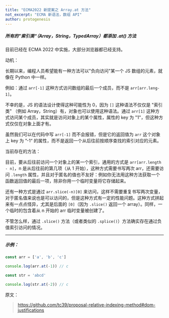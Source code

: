 ```yaml
---
title: "ECMA2022 新提案之 Array.at 方法"
not_excerpt: "ECMA 新语法，数组 API"
author: protogenesis
---
```


##### 所有的”索引类“（Array，String，TypedArray）都添加 .at() 方法

目前已经在 ECMA 2022 中实施，大部分浏览器都已经支持。

动机：

长期以来，编程人员希望能有一种方法可以"负向访问"某一个 JS 数组的元素，就像在 Python 中一样。

例如：通过 ```arr[-1]``` 这种方式访问数组的最后一个成员，而不是 ```arr[arr.leng-1]```。

不幸的是，JS 的语法设计使得这种可能性为 0，因为 ```[]``` 这种语法不仅仅是 "索引类" （例如 Array，String）有，对象也可以使用这种语法。通过 ```arr[1]``` 这种方式访问某个成员，其实就是访问对象上的某个属性，属性的 key 为 "1"，但这种方式仅仅在对象上面才有。

虽然我们可以在代码中写 ```arr[-1]``` 而不会报错，但是它的返回值为 ```arr``` 这个对象上 key 为 ”-1“ 的属性，而不是返回一个从后往前按顺序查找的索引对应的元素。

当前存在的方法：

目前，要从后往前访问一个对象上的某一个索引，通用的方式是 ```arr[arr.length - n]```，n 是从后往前的第几项（从 1 开始），这种方式需要书写两次 arr，还需要访问 ```.length``` 属性，并且对于匿名的值也不友好：例如你无法用这种方法获取一个函数返回值的最后一项，除非你用一个临时变量将它存储起来。

还有一种方式是通过 ```arr.slice(-n)[0]``` 来访问，这样不需要重复书写两次变量，对于匿名值来说也是可以访问的，但是这种方式有一定的性能问题。这种方式拼起来有一点点怪异，尤其是后面的 ```[0]```（因为 ```.slice()``` 返回一个 array）。同样，一个临时的包含着从 n 开始的 arr 临时变量被创建了。

不管怎么样，通过 ```.slice()``` 方法（或者类似的 ```.splice()```）方法确实存在通过负值索引访问的情况。

---

##### 示例：

```javascript
const arr = ['a', 'b', 'c']

console.log(arr.at(-1)) // c

const str = 'abcd'

console.log(str.at(-2)) // c
```



原文：

> https://github.com/tc39/proposal-relative-indexing-method#dom-justifications
